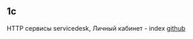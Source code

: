 ## 1c
HTTP сервисы servicedesk, Личный кабинет - index [github](https://github.com/IMbrera/onecpractic/blob/main/servicedesk/index.1cs)
